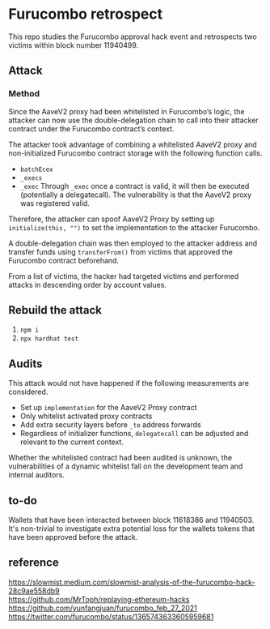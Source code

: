 # Furucombo retrospect

This repo studies the Furucombo approval hack event and retrospects two victims within block number 11940499.

## Attack 

### Method

Since the AaveV2 proxy had been whitelisted in Furucombo’s logic, the attacker can now use the double-delegation chain to call into their attacker contract under the Furucombo contract’s context. 

The attacker took advantage of combining a whitelisted AaveV2 proxy and non-initialized Furucombo contract storage with the following function calls. 

- `batchEcex`
- `_execs`
- `_exec`
Through `_exec` once a contract is valid, it will then be executed (potentially a delegatecall). The vulnerability is that the AaveV2 proxy was registered valid.

Therefore, the attacker can spoof AaveV2 Proxy by setting up `initialize(this, "")` to set the implementation to the attacker Furucombo. 

A double-delegation chain was then employed to the attacker address and transfer funds using `transferFrom()` from victims that approved the Furucombo contract beforehand.

From a list of victims, the hacker had targeted victims and performed attacks in descending order by account values.

## Rebuild the attack

1. `npm i`
2. `npx hardhat test`

## Audits

This attack would not have happened if the following measurements are considered.
- Set up `implementation` for the AaveV2 Proxy contract
- Only whitelist activated proxy contracts
- Add extra security layers before `_to` address forwards
- Regardless of initializer functions, `delegatecall` can be adjusted and relevant to the current context.

Whether the whitelisted contract had been audited is unknown, the vulnerabilities of a dynamic whitelist fall on the development team and internal auditors. 

## to-do

Wallets that have been interacted between block 11618386 and 11940503. It's non-trivial to investigate extra potential loss for the wallets tokens that have been approved before the attack. 

## reference
https://slowmist.medium.com/slowmist-analysis-of-the-furucombo-hack-28c9ae558db9  
https://github.com/MrToph/replaying-ethereum-hacks  
https://github.com/yunfangjuan/furucombo_feb_27_2021  
https://twitter.com/furucombo/status/1365743633605959681
